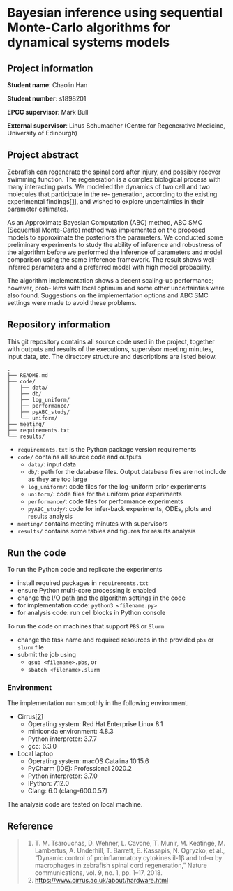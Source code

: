 # Bayesian inference using sequential Monte-Carlo algorithms for dynamical systems models

## Project information

**Student name**: Chaolin Han

**Student number**: s1898201

**EPCC supervisor**: Mark Bull

**External supervisor**: Linus Schumacher (Centre for Regenerative Medicine, University of Edinburgh)

## Project abstract

Zebrafish can regenerate the spinal cord after injury, and possibly recover swimming function. The regeneration is a complex biological process with many interacting parts. We modelled the dynamics of two cell and two molecules that participate in the re- generation, according to the existing experimental findings[[1](###reference)], and wished to explore uncertainties in their parameter estimates.

As an Approximate Bayesian Computation (ABC) method, ABC SMC (Sequential Monte-Carlo) method was implemented on the proposed models to approximate the posteriors the parameters. We conducted some preliminary experiments to study the ability of inference and robustness of the algorithm before we performed the inference of parameters and model comparison using the same inference framework. The result shows well-inferred parameters and a preferred model with high model probability.

The algorithm implementation shows a decent scaling-up performance; however, prob- lems with local optimum and some other uncertainties were also found. Suggestions on the implementation options and ABC SMC settings were made to avoid these problems.

## Repository information

This git repository contains all source code used in the project, together with outputs and results of the executions, supervisor meeting minutes, input data, etc. The directory structure and descriptions are listed below.

```shell
.
├── README.md
├── code/
│   ├── data/
│   ├── db/
│   ├── log_uniform/
│   ├── performance/
│   ├── pyABC_study/
│   └── uniform/
├── meeting/
├── requirements.txt
└── results/
```

- `requirements.txt` is the Python package version requirements
- `code/` contains all source code and outputs
  - `data/`: input data
  - `db/`: path for the database files. Output database files are not include as they are too large
  - `log_uniform/`: code files for the log-uniform prior experiments
  - `uniform/`: code files for the uniform prior experiments
  - `performance/`: code files for performance experiments
  - `pyABC_study/`: code for infer-back experiments, ODEs, plots and results analysis
- `meeting/` contains meeting minutes with supervisors 
- `results/` contains some tables and figures for results analysis

## Run the code

To run the Python code and replicate the experiments

- install required packages in `requirements.txt`
- ensure Python multi-core processing is enabled
- change the I/O path and the algorithm settings in the code
- for implementation code: `python3 <filename.py>`
- for analysis code: run cell blocks in Python console

To run the code on machines that support `PBS` or `Slurm`

- change the task name and required resources in the provided `pbs` or `slurm` file
- submit the job using 
  - `qsub <filename>.pbs`, or
  - `sbatch <filename>.slurm`

### Environment

The implementation run smoothly in the following environment.

- Cirrus[[2](###reference)]
  - Operating system: Red Hat Enterprise Linux 8.1
  - miniconda environment: 4.8.3
  - Python interpreter: 3.7.7
  - gcc: 6.3.0
- Local laptop
  - Operating system: macOS Catalina 10.15.6
  - PyCharm (IDE): Professional 2020.2
  - Python interpretor: 3.7.0
  - IPython: 7.12.0
  - Clang: 6.0 (clang-600.0.57)

The analysis code are tested on local machine.

## Reference 

> 1. T. M. Tsarouchas, D. Wehner, L. Cavone, T. Munir, M. Keatinge, M. Lambertus, A. Underhill, T. Barrett, E. Kassapis, N. Ogryzko, et al., “Dynamic control of proinflammatory cytokines il-1β and tnf-α by macrophages in zebrafish spinal cord regeneration,” Nature communications, vol. 9, no. 1, pp. 1–17, 2018.
> 2. https://www.cirrus.ac.uk/about/hardware.html
